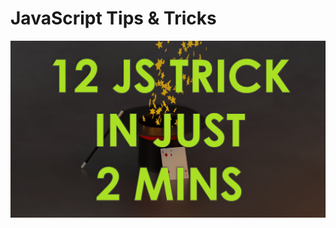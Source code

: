 # JavaScript Tips & Tricks
[![JavaScript Tips & Tricks](https://github.com/itskhurram/JSTipsTricks/blob/master/TipsTricks.png)](https://www.youtube.com/watch?v=gdcJAtT4yPU&feature=youtu.be&hd=1 "JavaScript Tips & Tricks")

